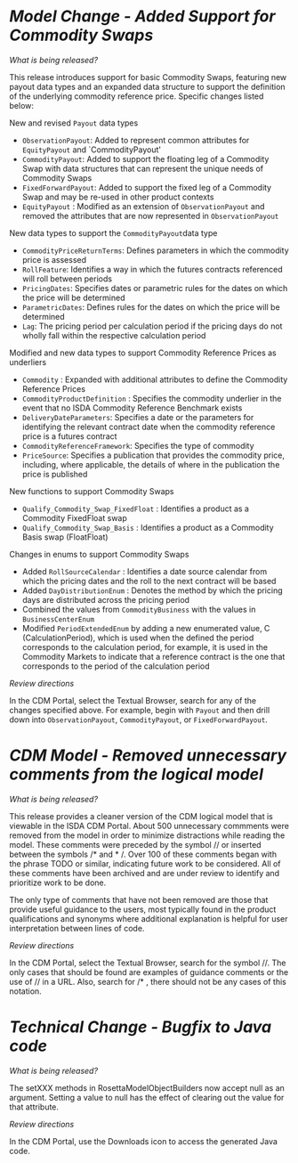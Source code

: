 # *Model Change - Added Support for Commodity Swaps*

_What is being released?_

This release introduces support for basic Commodity Swaps, featuring new payout data types and an expanded data structure to support the definition of the underlying commodity reference price.  Specific changes listed below:

New and revised `Payout` data types
- `ObservationPayout`: Added to represent common attributes for `EquityPayout` and `CommodityPayout'
- `CommodityPayout`: Added to support the floating leg of a Commodity Swap with data structures that can represent the unique needs of Commodity Swaps
- `FixedForwardPayout`: Added to support the fixed leg of a Commodity Swap and may be re-used in other product contexts
- `EquityPayout` : Modified as an extension of `ObservationPayout` and removed the attributes that are now represented in `ObservationPayout`

New data types to support the `CommodityPayout`data type
- `CommodityPriceReturnTerms`: Defines parameters in which the commodity price is assessed
- `RollFeature`: Identifies a way in which the futures contracts referenced will roll between periods
- `PricingDates`: Specifies dates or parametric rules for the dates on which the price will be determined
- `ParametricDates`: Defines rules for the dates on which the price will be determined
- `Lag`: The pricing period per calculation period if the pricing days do not wholly fall within the respective calculation period

Modified and new data types to support Commodity Reference Prices as underliers
- `Commodity` : Expanded with additional attributes to define the Commodity Reference Prices
- `CommodityProductDefinition` : Specifies the commodity underlier in the event that no ISDA Commodity Reference Benchmark exists
- `DeliveryDateParameters`: Specifies a date or the parameters for identifying the relevant contract date when the commodity reference price is a futures contract
- `CommodityReferenceFramework`: Specifies the type of commodity
- `PriceSource`: Specifies a publication that provides the commodity price, including, where applicable, the details of where in the publication the price is published
	
New functions to support Commodity Swaps
- `Qualify_Commodity_Swap_FixedFloat` : Identifies a product as a Commodity FixedFloat swap
- `Qualify_Commodity_Swap_Basis` : Identifies a product as a Commodity Basis swap (FloatFloat)

Changes in enums to support Commodity Swaps
- Added `RollSourceCalendar` : Identifies a date source calendar from which the pricing dates and the roll to the next contract will be based
- Added `DayDistributionEnum` : Denotes the method by which the pricing days are distributed across the pricing period
- Combined the values from `CommodityBusiness` with the values in `BusinessCenterEnum`
- Modified `PeriodExtendedEnum` by adding a new enumerated value, C (CalculationPeriod), which is used when the defined the period corresponds to the calculation period, for example, it is used in the Commodity Markets to indicate that a reference contract is the one that corresponds to the period of the calculation period

_Review directions_

In the CDM Portal, select the Textual Browser, search for any of the changes specified above.  For example, begin with `Payout` and then drill down into `ObservationPayout`,  `CommodityPayout`, or `FixedForwardPayout`.  

# *CDM Model - Removed unnecessary comments from the logical model*

_What is being released?_

This release provides a cleaner version of the CDM logical model that is viewable in the ISDA CDM Portal.  About 500 unnecessary commments were removed from the model in order to minimize distractions while reading the model.  These comments were preceded by the symbol // or inserted between the symbols /* and * /. Over 100 of these comments began with the phrase TODO or similar, indicating future work to be considered.  All of these comments have been archived and are under review to identify and prioritize work to be done.

The only type of comments that have not been removed are those that provide useful guidance to the users, most typically found in the product qualifications and synonyms where additional explanation is helpful for user interpretation between lines of code.

_Review directions_

In the CDM Portal, select the Textual Browser, search for the symbol //.  The only cases that should be found are examples of guidance comments or the use of // in a URL.  Also, search for /* , there should not be any cases of this notation.


# *Technical Change - Bugfix to Java code*

_What is being released?_

The setXXX methods in RosettaModelObjectBuilders now accept null as an argument. Setting a value to null has the effect of clearing out the value for that attribute.

_Review directions_

In the CDM Portal, use the Downloads icon to access the generated Java code. 
